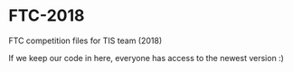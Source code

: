 # FTC-2018
FTC competition files for TIS team (2018)

If we keep our code in here, everyone has access to the newest version :)
